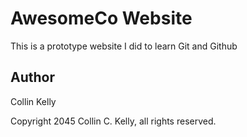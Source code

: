 # AwesomeCo Website

This is a prototype website I did to learn Git and Github

## Author

Collin Kelly

Copyright 2045 Collin C. Kelly, all rights reserved.
